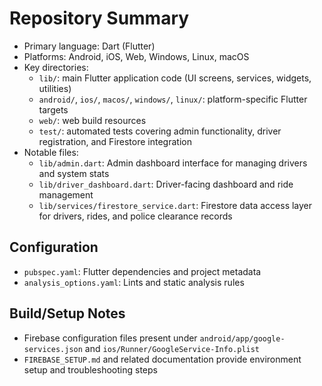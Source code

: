 # Repository Summary

- Primary language: Dart (Flutter)
- Platforms: Android, iOS, Web, Windows, Linux, macOS
- Key directories:
  - `lib/`: main Flutter application code (UI screens, services, widgets, utilities)
  - `android/`, `ios/`, `macos/`, `windows/`, `linux/`: platform-specific Flutter targets
  - `web/`: web build resources
  - `test/`: automated tests covering admin functionality, driver registration, and Firestore integration
- Notable files:
  - `lib/admin.dart`: Admin dashboard interface for managing drivers and system stats
  - `lib/driver_dashboard.dart`: Driver-facing dashboard and ride management
  - `lib/services/firestore_service.dart`: Firestore data access layer for drivers, rides, and police clearance records

## Configuration
- `pubspec.yaml`: Flutter dependencies and project metadata
- `analysis_options.yaml`: Lints and static analysis rules

## Build/Setup Notes
- Firebase configuration files present under `android/app/google-services.json` and `ios/Runner/GoogleService-Info.plist`
- `FIREBASE_SETUP.md` and related documentation provide environment setup and troubleshooting steps